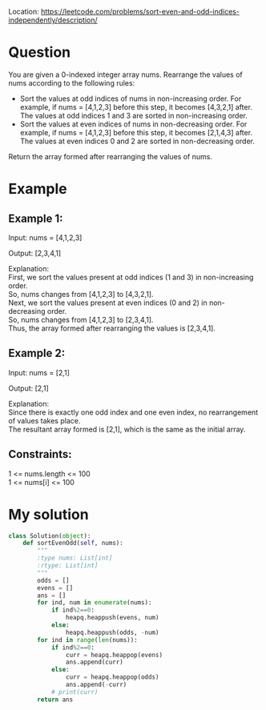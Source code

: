 Location: https://leetcode.com/problems/sort-even-and-odd-indices-independently/description/
# Question
You are given a 0-indexed integer array nums. Rearrange the values of nums according to the following rules:

- Sort the values at odd indices of nums in non-increasing order.
For example, if nums = [4,1,2,3] before this step, it becomes [4,3,2,1] after. The values at odd indices 1 and 3 are sorted in non-increasing order.
- Sort the values at even indices of nums in non-decreasing order.
For example, if nums = [4,1,2,3] before this step, it becomes [2,1,4,3] after. The values at even indices 0 and 2 are sorted in non-decreasing order.

Return the array formed after rearranging the values of nums.

 
# Example

## Example 1:

Input: nums = [4,1,2,3]

Output: [2,3,4,1]

Explanation: \
First, we sort the values present at odd indices (1 and 3) in non-increasing order.\
So, nums changes from [4,1,2,3] to [4,3,2,1].\
Next, we sort the values present at even indices (0 and 2) in non-decreasing order.\
So, nums changes from [4,1,2,3] to [2,3,4,1].\
Thus, the array formed after rearranging the values is [2,3,4,1].

## Example 2:

Input: nums = [2,1]

Output: [2,1]

Explanation: \
Since there is exactly one odd index and one even index, no rearrangement of values takes place.\
The resultant array formed is [2,1], which is the same as the initial array. 

## Constraints:

1 <= nums.length <= 100\
1 <= nums[i] <= 100
 

# My solution
```python
class Solution(object):
    def sortEvenOdd(self, nums):
        """
        :type nums: List[int]
        :rtype: List[int]
        """
        odds = []
        evens = []
        ans = []
        for ind, num in enumerate(nums):
            if ind%2==0:
                heapq.heappush(evens, num)
            else:
                heapq.heappush(odds, -num)
        for ind in range(len(nums)):
            if ind%2==0:
                curr = heapq.heappop(evens)
                ans.append(curr)
            else:
                curr = heapq.heappop(odds)
                ans.append(-curr)
            # print(curr)
        return ans
```
